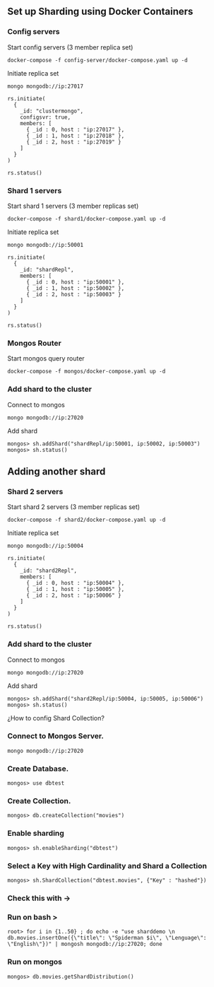 ## Set up Sharding using Docker Containers

### Config servers
Start config servers (3 member replica set)
```
docker-compose -f config-server/docker-compose.yaml up -d
```
Initiate replica set
```
mongo mongodb://ip:27017
```
```
rs.initiate(
  {
    _id: "clustermongo",
    configsvr: true,
    members: [
      { _id : 0, host : "ip:27017" },
      { _id : 1, host : "ip:27018" },
      { _id : 2, host : "ip:27019" }
    ]
  }
)

rs.status()
```

### Shard 1 servers
Start shard 1 servers (3 member replicas set)
```
docker-compose -f shard1/docker-compose.yaml up -d
```
Initiate replica set
```
mongo mongodb://ip:50001
```
```
rs.initiate(
  {
    _id: "shardRepl",
    members: [
      { _id : 0, host : "ip:50001" },
      { _id : 1, host : "ip:50002" },
      { _id : 2, host : "ip:50003" }
    ]
  }
)

rs.status()
```

### Mongos Router
Start mongos query router
```
docker-compose -f mongos/docker-compose.yaml up -d
```

### Add shard to the cluster
Connect to mongos
```
mongo mongodb://ip:27020
```
Add shard
```
mongos> sh.addShard("shardRepl/ip:50001, ip:50002, ip:50003")
mongos> sh.status()
```
## Adding another shard
### Shard 2 servers
Start shard 2 servers (3 member replicas set)
```
docker-compose -f shard2/docker-compose.yaml up -d
```
Initiate replica set
```
mongo mongodb://ip:50004
```
```
rs.initiate(
  {
    _id: "shard2Repl",
    members: [
      { _id : 0, host : "ip:50004" },
      { _id : 1, host : "ip:50005" },
      { _id : 2, host : "ip:50006" }
    ]
  }
)

rs.status()
```
### Add shard to the cluster
Connect to mongos
```
mongo mongodb://ip:27020
```
Add shard
```
mongos> sh.addShard("shard2Repl/ip:50004, ip:50005, ip:50006")
mongos> sh.status()
```



¿How to config Shard Collection?

### Connect to Mongos Server.
```
mongo mongodb://ip:27020 
```
### Create Database.
```
mongos> use dbtest
```
### Create Collection.
```
mongos> db.createCollection("movies")
```
### Enable sharding
```
mongos> sh.enableSharding("dbtest")
```
### Select a Key with High Cardinality and Shard a Collection
```
mongos> sh.ShardCollection("dbtest.movies", {"Key" : "hashed"})
```

### Check this with -> ###

### Run on bash >
```
root> for i in {1..50} ; do echo -e "use sharddemo \n db.movies.insertOne({\"title\": \"Spiderman $i\", \"Lenguage\": \"English\"})" | mongosh mongodb://ip:27020; done
```
### Run on mongos
```
mongos> db.movies.getShardDistribution()
```
